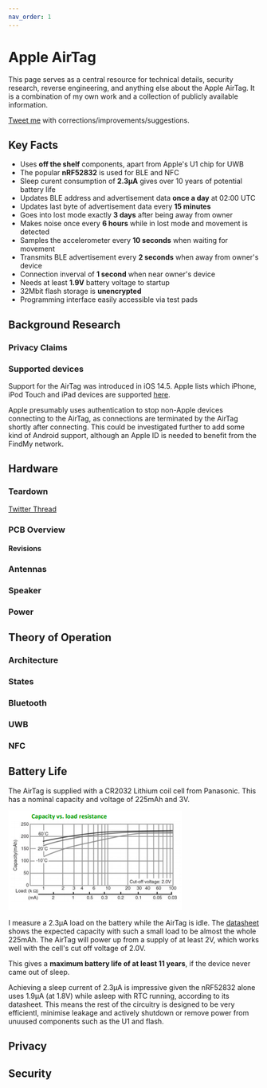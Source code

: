 ```yaml
---
nav_order: 1
---
```


# Apple AirTag

This page serves as a central resource for technical details, security research, reverse engineering, and anything else about the Apple AirTag. It is a combination of my own work and a collection of publicly available information.

[Tweet me](https://twitter.com/adamcatley) with corrections/improvements/suggestions.

## Key Facts

- Uses **off the shelf** components, apart from Apple's U1 chip for UWB
- The popular **nRF52832** is used for BLE and NFC
- Sleep curent consumption of **2.3µA** gives over 10 years of potential battery life
- Updates BLE address and advertisement data **once a day** at 02:00 UTC
- Updates last byte of advertisement data every **15 minutes**
- Goes into lost mode exactly **3 days** after being away from owner
- Makes noise once every **6 hours** while in lost mode and movement is detected
- Samples the accelerometer every **10 seconds** when waiting for movement
- Transmits BLE advertisement every **2 seconds** when away from owner's device
- Connection inverval of **1 second** when near owner's device
- Needs at least **1.9V** battery voltage to startup
- 32Mbit flash storage is **unencrypted**
- Programming interface easily accessible via test pads

## Background Research

### Privacy Claims

### Supported devices

Support for the AirTag was introduced in iOS 14.5. Apple lists which iPhone, iPod Touch and iPad devices are supported [here](https://support.apple.com/en-gb/HT211348).

Apple presumably uses authentication to stop non-Apple devices connecting to the AirTag, as connections are terminated by the AirTag shortly after connecting. This could be investigated further to add some kind of Android support, although an Apple ID is needed to benefit from the FindMy network.


## Hardware 

### Teardown

[Twitter Thread](https://twitter.com/adamcatley/status/1388196843184697346)

### PCB Overview

#### Revisions

### Antennas

### Speaker

### Power
<!--- +/- tabs, capacitor --->

## Theory of Operation

### Architecture

### States

### Bluetooth

### UWB

### NFC

## Battery Life

The AirTag is supplied with a CR2032 Lithium coil cell from Panasonic. This has a nominal capacity and voltage of 225mAh and 3V.

![](img/airtag/CR2032%20discharge.png)

I measure a 2.3µA load on the battery while the AirTag is idle. The [datasheet](https://industrial.panasonic.com/cdbs/www-data/pdf2/AAA4000/AAA4000C321.pdf) shows the expected capacity with such a small load to be almost the whole 225mAh. The AirTag will power up from a supply of at least 2V, which works well with the cell's cut off voltage of 2.0V.

This gives a **maximum battery life of at least 11 years**, if the device never came out of sleep.

Achieving a sleep current of 2.3µA is impressive given the nRF52832 alone uses 1.9µA (at 1.8V) while asleep with RTC running, according to its datasheet. This means the rest of the circuitry is designed to be very efficientl, minimise leakage and actively shutdown or remove power from unuused components such as the U1 and flash.

## Privacy

## Security
